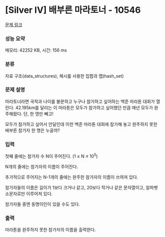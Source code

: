 # [Silver IV] 배부른 마라토너 - 10546 

[문제 링크](https://www.acmicpc.net/problem/10546) 

### 성능 요약

메모리: 42252 KB, 시간: 156 ms

### 분류

자료 구조(data_structures), 해시를 사용한 집합과 맵(hash_set)

### 문제 설명

<p style="user-select: auto;">마라토너라면 국적과 나이를 불문하고 누구나 참가하고 싶어하는 백준 마라톤 대회가 열린다. 42.195km를 달리는 이 마라톤은 모두가 참가하고 싶어했던 만큼 매년 모두가 완주해왔다. 단, 한 명만 빼고! </p>

<p style="user-select: auto;">모두가 참가하고 싶어서 안달인데 이런 백준 마라톤 대회에 참가해 놓고 완주하지 못한 배부른 참가자 한 명은 누굴까?</p>

### 입력 

 <p style="user-select: auto;">첫째 줄에는 참가자 수 N이 주어진다. (1 ≤ N ≤ 10<sup style="user-select: auto;">5</sup>)</p>

<p style="user-select: auto;">N개의 줄에는 참가자의 이름이 주어진다.</p>

<p style="user-select: auto;">추가적으로 주어지는 N-1개의 줄에는 완주한 참가자의 이름이 쓰여져 있다. </p>

<p style="user-select: auto;">참가자들의 이름은 길이가 1보다 크거나 같고, 20보다 작거나 같은 문자열이고, 알파벳 소문자로만 이루어져 있다.</p>

<p style="user-select: auto;">참가자들 중엔 동명이인이 있을 수도 있다. </p>

### 출력 

 <p style="user-select: auto;">마라톤을 완주하지 못한 참가자의 이름을 출력한다.</p>

